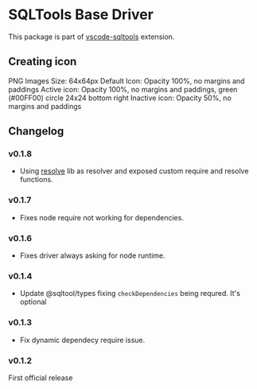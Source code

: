 # SQLTools Base Driver

This package is part of [vscode-sqltools](https://vscode-sqltools.mteixeira.dev/?umd_source=repository&utm_medium=readme&utm_campaign=base-driver) extension.

## Creating icon

PNG Images
Size: 64x64px
Default Icon: Opacity 100%, no margins and paddings
Active icon: Opacity 100%, no margins and paddings, green (#00FF00) circle 24x24 bottom right
Inactive icon: Opacity 50%, no margins and paddings

## Changelog

### v0.1.8

- Using [resolve](https://www.npmjs.com/package/resolve) lib as resolver and exposed custom require and resolve functions.

### v0.1.7

- Fixes node require not working for dependencies.

### v0.1.6

- Fixes driver always asking for node runtime.

### v0.1.4

- Update @sqltool/types fixing `checkDependencies` being requred. It's optional

### v0.1.3

- Fix dynamic dependecy require issue.

### v0.1.2

First official release